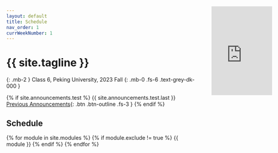 ```yaml
---
layout: default
title: Schedule
nav_order: 1
currWeekNumber: 1
---
```


# {{ site.tagline }}
{: .mb-2 }
Class 6, Peking University, 2023 Fall
{: .mb-0 .fs-6 .text-grey-dk-000 }

{% if site.announcements.test %}
{{ site.announcements.test.last }}
[Previous Announcements](announcements.md){: .btn .btn-outline .fs-3 }
{% endif %}

## Schedule
{% for module in site.modules %}
{% if module.exclude != true %}
<a name="week-{{module.weekNumber}}"></a>
{{ module }}
{% endif %}
{% endfor %}

<iframe src="https://www.random.org/widgets/integers/iframe.php?title=True+Random+Number+Generator&amp;buttontxt=Generate&amp;width=160&amp;height=235&amp;border=on&amp;bgcolor=%23FFFFFF&amp;txtcolor=%23777777&amp;altbgcolor=%23808080&amp;alttxtcolor=%23FFFFFF&amp;defaultmin=1&amp;defaultmax=17&amp;fixed=off" frameborder="0" width="160" height="235" style="min-height:235px;" scrolling="no" longdesc="https://www.random.org/integers/"></iframe>
<style>iframe { display: block; position: fixed; top: 60px; right: 30px;}</style>
